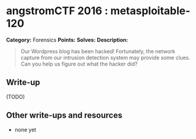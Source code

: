 # angstromCTF 2016 : metasploitable-120

**Category:** Forensics
**Points:**
**Solves:**
**Description:**

> Our Wordpress blog has been hacked! Fortunately, the network capture from our intrusion detection system may provide some clues. Can you help us figure out what the hacker did?
>


## Write-up

(TODO)

## Other write-ups and resources

* none yet
